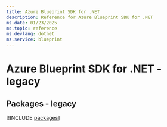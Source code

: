 ```yaml
---
title: Azure Blueprint SDK for .NET
description: Reference for Azure Blueprint SDK for .NET
ms.date: 01/23/2025
ms.topic: reference
ms.devlang: dotnet
ms.service: blueprint
---
```

# Azure Blueprint SDK for .NET - legacy
## Packages - legacy
[!INCLUDE [packages](blueprint-index.md)]